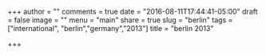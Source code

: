 +++
author = ""
comments = true
date = "2016-08-11T17:44:41-05:00"
draft = false
image = ""
menu = "main"
share = true
slug = "berlin"
tags = ["international", "berlin","germany","2013"]
title = "berlin 2013"

+++
